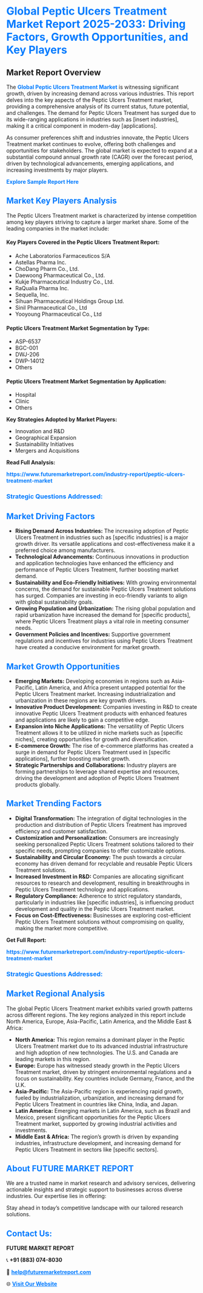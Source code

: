 <h1 style="color: #007BFF;">Global Peptic Ulcers Treatment Market Report 2025-2033: Driving Factors, Growth Opportunities, and Key Players</h1>

<section id="overview">
<h2>Market Report Overview</h2>
<p>The <a href="https://www.futuremarketreport.com/industry-report/peptic-ulcers-treatment-market" style="color: #007BFF; text-decoration: none;"><strong>Global Peptic Ulcers Treatment Market</strong></a> is witnessing significant growth, driven by increasing demand across various industries. This report delves into the key aspects of the Peptic Ulcers Treatment market, providing a comprehensive analysis of its current status, future potential, and challenges. The demand for Peptic Ulcers Treatment has surged due to its wide-ranging applications in industries such as [insert industries], making it a critical component in modern-day [applications].</p>
<p>As consumer preferences shift and industries innovate, the Peptic Ulcers Treatment market continues to evolve, offering both challenges and opportunities for stakeholders. The global market is expected to expand at a substantial compound annual growth rate (CAGR) over the forecast period, driven by technological advancements, emerging applications, and increasing investments by major players.</p>
</section>

<section id="overview">
<p><a href="https://www.futuremarketreport.com/request-sample/reportId=54660" style="color: #007BFF; text-decoration: none;"><strong>Explore Sample Report Here</strong></a></p>
</section>

<section id="key-players">
<h2 style="color: #007BFF;">Market Key Players Analysis</h2>
<p>The Peptic Ulcers Treatment market is characterized by intense competition among key players striving to capture a larger market share. Some of the leading companies in the market include:</p>
<h4>Key Players Covered in the Peptic Ulcers Treatment Report:</h4>
<ul><li>Ache Laboratorios Farmaceuticos S/A</li><li>Astellas Pharma Inc.</li><li>ChoDang Pharm Co., Ltd.</li><li>Daewoong Pharmaceutical Co., Ltd.</li><li>Kukje Pharmaceutical Industry Co., Ltd.</li><li>RaQualia Pharma Inc.</li><li>Sequella, Inc.</li><li>Sihuan Pharmaceutical Holdings Group Ltd.</li><li>Sinil Pharmaceutical Co., Ltd</li><li>Yooyoung Pharmaceutical Co., Ltd</li></ul>
<h4>Peptic Ulcers Treatment Market Segmentation by Type:</h4>
<ul><li>ASP-6537</li><li>BGC-001</li><li>DWJ-206</li><li>DWP-14012</li><li>Others</li></ul>

<h4>Peptic Ulcers Treatment Market Segmentation by Application:</h4>
<ul><li>Hospital</li><li>Clinic</li><li>Others</li></ul>
<p><strong>Key Strategies Adopted by Market Players:</strong></p>
<ul>
<li>Innovation and R&D</li>
<li>Geographical Expansion</li>
<li>Sustainability Initiatives</li>
<li>Mergers and Acquisitions</li>
</ul>
</section>

<section>
<p><strong>Read Full Analysis: </strong></p><a href="https://www.futuremarketreport.com/industry-report/peptic-ulcers-treatment-market" style="color: #007BFF; text-decoration: none;"><strong>https://www.futuremarketreport.com/industry-report/peptic-ulcers-treatment-market</strong></a>
<h3 style="color: #007BFF;">Strategic Questions Addressed:</h3>
</section>

<section id="driving-factors">
<h2 style="color: #007BFF;">Market Driving Factors</h2>
<ul>
<li><strong>Rising Demand Across Industries:</strong> The increasing adoption of Peptic Ulcers Treatment in industries such as [specific industries] is a major growth driver. Its versatile applications and cost-effectiveness make it a preferred choice among manufacturers.</li>
<li><strong>Technological Advancements:</strong> Continuous innovations in production and application technologies have enhanced the efficiency and performance of Peptic Ulcers Treatment, further boosting market demand.</li>
<li><strong>Sustainability and Eco-Friendly Initiatives:</strong> With growing environmental concerns, the demand for sustainable Peptic Ulcers Treatment solutions has surged. Companies are investing in eco-friendly variants to align with global sustainability goals.</li>
<li><strong>Growing Population and Urbanization:</strong> The rising global population and rapid urbanization have increased the demand for [specific products], where Peptic Ulcers Treatment plays a vital role in meeting consumer needs.</li>
<li><strong>Government Policies and Incentives:</strong> Supportive government regulations and incentives for industries using Peptic Ulcers Treatment have created a conducive environment for market growth.</li>
</ul>
</section>

<section id="growth-opportunities">
<h2 style="color: #007BFF;">Market Growth Opportunities</h2>
<ul>
<li><strong>Emerging Markets:</strong> Developing economies in regions such as Asia-Pacific, Latin America, and Africa present untapped potential for the Peptic Ulcers Treatment market. Increasing industrialization and urbanization in these regions are key growth drivers.</li>
<li><strong>Innovative Product Development:</strong> Companies investing in R&D to create innovative Peptic Ulcers Treatment products with enhanced features and applications are likely to gain a competitive edge.</li>
<li><strong>Expansion into Niche Applications:</strong> The versatility of Peptic Ulcers Treatment allows it to be utilized in niche markets such as [specific niches], creating opportunities for growth and diversification.</li>
<li><strong>E-commerce Growth:</strong> The rise of e-commerce platforms has created a surge in demand for Peptic Ulcers Treatment used in [specific applications], further boosting market growth.</li>
<li><strong>Strategic Partnerships and Collaborations:</strong> Industry players are forming partnerships to leverage shared expertise and resources, driving the development and adoption of Peptic Ulcers Treatment products globally.</li>
</ul>
</section>

<section id="trending-factors">
<h2 style="color: #007BFF;">Market Trending Factors</h2>
<ul>
<li><strong>Digital Transformation:</strong> The integration of digital technologies in the production and distribution of Peptic Ulcers Treatment has improved efficiency and customer satisfaction.</li>
<li><strong>Customization and Personalization:</strong> Consumers are increasingly seeking personalized Peptic Ulcers Treatment solutions tailored to their specific needs, prompting companies to offer customizable options.</li>
<li><strong>Sustainability and Circular Economy:</strong> The push towards a circular economy has driven demand for recyclable and reusable Peptic Ulcers Treatment solutions.</li>
<li><strong>Increased Investment in R&D:</strong> Companies are allocating significant resources to research and development, resulting in breakthroughs in Peptic Ulcers Treatment technology and applications.</li>
<li><strong>Regulatory Compliance:</strong> Adherence to strict regulatory standards, particularly in industries like [specific industries], is influencing product development and quality in the Peptic Ulcers Treatment market.</li>
<li><strong>Focus on Cost-Effectiveness:</strong> Businesses are exploring cost-efficient Peptic Ulcers Treatment solutions without compromising on quality, making the market more competitive.</li>
</ul>
</section>

<section>
<p><strong>Get Full Report: </strong></p><a href="https://www.futuremarketreport.com/industry-report/peptic-ulcers-treatment-market" style="color: #007BFF; text-decoration: none;"><strong>https://www.futuremarketreport.com/industry-report/peptic-ulcers-treatment-market</strong></a>
<h3 style="color: #007BFF;">Strategic Questions Addressed:</h3>
</section>


<section id="regional-analysis">
<h2 style="color: #007BFF;">Market Regional Analysis</h2>
<p>The global Peptic Ulcers Treatment market exhibits varied growth patterns across different regions. The key regions analyzed in this report include North America, Europe, Asia-Pacific, Latin America, and the Middle East & Africa:</p>
<ul>
<li><strong>North America:</strong> This region remains a dominant player in the Peptic Ulcers Treatment market due to its advanced industrial infrastructure and high adoption of new technologies. The U.S. and Canada are leading markets in this region.</li>
<li><strong>Europe:</strong> Europe has witnessed steady growth in the Peptic Ulcers Treatment market, driven by stringent environmental regulations and a focus on sustainability. Key countries include Germany, France, and the U.K.</li>
<li><strong>Asia-Pacific:</strong> The Asia-Pacific region is experiencing rapid growth, fueled by industrialization, urbanization, and increasing demand for Peptic Ulcers Treatment in countries like China, India, and Japan.</li>
<li><strong>Latin America:</strong> Emerging markets in Latin America, such as Brazil and Mexico, present significant opportunities for the Peptic Ulcers Treatment market, supported by growing industrial activities and investments.</li>
<li><strong>Middle East & Africa:</strong> The region’s growth is driven by expanding industries, infrastructure development, and increasing demand for Peptic Ulcers Treatment in sectors like [specific sectors].</li>
</ul>
</section>

<footer>
<h2 style="color: #007BFF;">About FUTURE MARKET REPORT</h2>
<p>We are a trusted name in market research and advisory services, delivering actionable insights and strategic support to businesses across diverse industries. Our expertise lies in offering:</p>

<p>Stay ahead in today’s competitive landscape with our tailored research solutions.</p>

<h2 style="color: #007BFF;">Contact Us:</h2>
<p><strong>FUTURE MARKET REPORT</strong></p>
<p>📞 <strong>+91 (883) 074-8030</strong></p>
<p>📧 <strong><a href="mailto:help@futuremarketreport.com" style="color: #007BFF;">help@futuremarketreport.com</a></strong></p>
<p>🌐 <strong><a href="https://www.futuremarketreport.com/" style="color: #007BFF;">Visit Our Website</a></strong></p>
</footer>